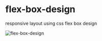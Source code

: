 # flex-box-design
responsive layout using css flex box design


![flex-box-design](https://user-images.githubusercontent.com/50907905/207903104-3a55b313-be10-454d-a460-6b85e732ece2.png)

